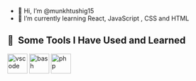 - 👋 Hi, I’m @munkhtushig15
- 🌱 I’m currently learning React, JavaScript , CSS and HTML

<h2> 🚀 &nbsp;Some Tools I Have Used and Learned</h2>
<p align="left">
<img src="https://cdn.jsdelivr.net/gh/devicons/devicon/icons/vscode/vscode-original.svg" alt="vscode" width="45" height="45"/>
<img src="https://cdn.jsdelivr.net/gh/devicons/devicon/icons/bash/bash-original.svg" alt="bash" width="45" height="45"/>
<img src="https://cdn.jsdelivr.net/gh/devicons/devicon/icons/php/php-original.svg" alt="php" width="45" height="45"/>
</p>


<!---
munkhtushig15/munkhtushig15 is a ✨ special ✨ repository because its `README.md` (this file) appears on your GitHub profile.
You can click the Preview link to take a look at your changes.
--->

